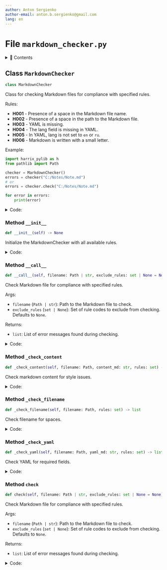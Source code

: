 ```yaml
---
author: Anton Sergienko
author-email: anton.b.sergienko@gmail.com
lang: en
---
```


# File `markdown_checker.py`

<details>
<summary>📖 Contents</summary>

## Contents

- [Class `MarkdownChecker`](#class-markdownchecker)
  - [Method `__init__`](#method-__init__)
  - [Method `__call__`](#method-__call__)
  - [Method `_check_content`](#method-_check_content)
  - [Method `_check_filename`](#method-_check_filename)
  - [Method `_check_yaml`](#method-_check_yaml)
  - [Method `check`](#method-check)

</details>

## Class `MarkdownChecker`

```python
class MarkdownChecker
```

Class for checking Markdown files for compliance with specified rules.

Rules:

- **H001** - Presence of a space in the Markdown file name.
- **H002** - Presence of a space in the path to the Markdown file.
- **H003** - YAML is missing.
- **H004** - The lang field is missing in YAML.
- **H005** - In YAML, lang is not set to `en` or `ru`.
- **H006** - Markdown is written with a small letter.

Example:

```python
import harrix_pylib as h
from pathlib import Path

checker = MarkdownChecker()
errors = checker("C:/Notes/Note.md")
# or
errors = checker.check("C:/Notes/Note.md")

for error in errors:
    print(error)
```

<details>
<summary>Code:</summary>

```python
class MarkdownChecker:

    def __init__(self) -> None:
        """Initialize the MarkdownChecker with all available rules."""
        number_rules = 6
        self.all_rules = {f"H{i:03d}" for i in range(1, number_rules + 1)}

    def __call__(self, filename: Path | str, exclude_rules: set | None = None) -> list:
        """Check Markdown file for compliance with specified rules.

        Args:
        - `filename` (`Path | str`): Path to the Markdown file to check.
        - `exclude_rules` (`set | None`): Set of rule codes to exclude from checking. Defaults to `None`.

        Returns:

        - `list`: List of error messages found during checking.

        """
        return self.check(filename, exclude_rules)

    def _check_content(self, filename: Path, content_md: str, rules: set) -> list:
        """Check markdown content for style issues."""
        errors = []

        lines = content_md.split("\n")
        for i, (line, is_code_block) in enumerate(h.md.identify_code_blocks(lines)):
            if is_code_block:
                # Skip code lines
                continue

            # Check non-code lines
            clean_line = ""
            for segment, in_code in h.md.identify_code_blocks_line(line):
                if not in_code:
                    clean_line += segment

            words = re.findall(r"\b[\w/\\.-]+\b", clean_line)
            words = [word.strip(".") for word in words]

            if "H006" in rules and "markdown" in words:
                errors.append(f"❌ H006 {i} - Markdown is written with a small letter in {filename}: {line}")

        return errors

    def _check_filename(self, filename: Path, rules: set) -> list:
        """Check filename for spaces."""
        errors = []

        if "H001" in rules and " " in str(filename.name):
            errors.append(f"❌ H001 Presence of a space in the Markdown file name {filename}.")

        if "H002" in rules and " " in str(filename):
            errors.append(f"❌ H002 Presence of a space in the path to the Markdown file {filename}.")

        return errors

    def _check_yaml(self, filename: Path, yaml_md: str, rules: set) -> list:
        """Check YAML for required fields."""
        errors = []

        try:
            data_yaml = yaml.safe_load(yaml_md.replace("---\n", "").replace("\n---", ""))
            if not data_yaml:
                errors.append(f"❌ H003 YAML is missing in {filename}.")
            else:
                lang = data_yaml.get("lang")
                if "H004" in rules and not lang:
                    errors.append(f"❌ H004 The lang field is missing in YAML in {filename}.")
                elif "H005" in rules and lang not in ["en", "ru"]:
                    errors.append(f"❌ H005 In YAML, lang is not set to en or ru in {filename}.")
        except Exception as e:
            errors.append(f"❌ YAML {e} in {filename}.")

        return errors

    def check(self, filename: Path | str, exclude_rules: set | None = None) -> list:
        """Check Markdown file for compliance with specified rules.

        Args:
        - `filename` (`Path | str`): Path to the Markdown file to check.
        - `exclude_rules` (`set | None`): Set of rule codes to exclude from checking. Defaults to `None`.

        Returns:

        - `list`: List of error messages found during checking.

        """
        rules = self.all_rules - (set() if exclude_rules is None else exclude_rules)
        errors = []

        filename = Path(filename)

        # Check filename and path
        errors.extend(self._check_filename(filename, rules))

        try:
            with Path.open(filename, encoding="utf-8") as f:
                markdown_text = f.read()

            yaml_md, content_md = h.md.split_yaml_content(markdown_text)

            # Check YAML
            errors.extend(self._check_yaml(filename, yaml_md, rules))

            # Check content
            errors.extend(self._check_content(filename, content_md, rules))

        except Exception as e:
            errors.append(f"❌ Error reading or processing file: {e} in {filename}.")

        return errors
```

</details>

### Method `__init__`

```python
def __init__(self) -> None
```

Initialize the MarkdownChecker with all available rules.

<details>
<summary>Code:</summary>

```python
def __init__(self) -> None:
        number_rules = 6
        self.all_rules = {f"H{i:03d}" for i in range(1, number_rules + 1)}
```

</details>

### Method `__call__`

```python
def __call__(self, filename: Path | str, exclude_rules: set | None = None) -> list
```

Check Markdown file for compliance with specified rules.

Args:

- `filename` (`Path | str`): Path to the Markdown file to check.
- `exclude_rules` (`set | None`): Set of rule codes to exclude from checking. Defaults to `None`.

Returns:

- `list`: List of error messages found during checking.

<details>
<summary>Code:</summary>

```python
def __call__(self, filename: Path | str, exclude_rules: set | None = None) -> list:
        return self.check(filename, exclude_rules)
```

</details>

### Method `_check_content`

```python
def _check_content(self, filename: Path, content_md: str, rules: set) -> list
```

Check markdown content for style issues.

<details>
<summary>Code:</summary>

```python
def _check_content(self, filename: Path, content_md: str, rules: set) -> list:
        errors = []

        lines = content_md.split("\n")
        for i, (line, is_code_block) in enumerate(h.md.identify_code_blocks(lines)):
            if is_code_block:
                # Skip code lines
                continue

            # Check non-code lines
            clean_line = ""
            for segment, in_code in h.md.identify_code_blocks_line(line):
                if not in_code:
                    clean_line += segment

            words = re.findall(r"\b[\w/\\.-]+\b", clean_line)
            words = [word.strip(".") for word in words]

            if "H006" in rules and "markdown" in words:
                errors.append(f"❌ H006 {i} - Markdown is written with a small letter in {filename}: {line}")

        return errors
```

</details>

### Method `_check_filename`

```python
def _check_filename(self, filename: Path, rules: set) -> list
```

Check filename for spaces.

<details>
<summary>Code:</summary>

```python
def _check_filename(self, filename: Path, rules: set) -> list:
        errors = []

        if "H001" in rules and " " in str(filename.name):
            errors.append(f"❌ H001 Presence of a space in the Markdown file name {filename}.")

        if "H002" in rules and " " in str(filename):
            errors.append(f"❌ H002 Presence of a space in the path to the Markdown file {filename}.")

        return errors
```

</details>

### Method `_check_yaml`

```python
def _check_yaml(self, filename: Path, yaml_md: str, rules: set) -> list
```

Check YAML for required fields.

<details>
<summary>Code:</summary>

```python
def _check_yaml(self, filename: Path, yaml_md: str, rules: set) -> list:
        errors = []

        try:
            data_yaml = yaml.safe_load(yaml_md.replace("---\n", "").replace("\n---", ""))
            if not data_yaml:
                errors.append(f"❌ H003 YAML is missing in {filename}.")
            else:
                lang = data_yaml.get("lang")
                if "H004" in rules and not lang:
                    errors.append(f"❌ H004 The lang field is missing in YAML in {filename}.")
                elif "H005" in rules and lang not in ["en", "ru"]:
                    errors.append(f"❌ H005 In YAML, lang is not set to en or ru in {filename}.")
        except Exception as e:
            errors.append(f"❌ YAML {e} in {filename}.")

        return errors
```

</details>

### Method `check`

```python
def check(self, filename: Path | str, exclude_rules: set | None = None) -> list
```

Check Markdown file for compliance with specified rules.

Args:

- `filename` (`Path | str`): Path to the Markdown file to check.
- `exclude_rules` (`set | None`): Set of rule codes to exclude from checking. Defaults to `None`.

Returns:

- `list`: List of error messages found during checking.

<details>
<summary>Code:</summary>

```python
def check(self, filename: Path | str, exclude_rules: set | None = None) -> list:
        rules = self.all_rules - (set() if exclude_rules is None else exclude_rules)
        errors = []

        filename = Path(filename)

        # Check filename and path
        errors.extend(self._check_filename(filename, rules))

        try:
            with Path.open(filename, encoding="utf-8") as f:
                markdown_text = f.read()

            yaml_md, content_md = h.md.split_yaml_content(markdown_text)

            # Check YAML
            errors.extend(self._check_yaml(filename, yaml_md, rules))

            # Check content
            errors.extend(self._check_content(filename, content_md, rules))

        except Exception as e:
            errors.append(f"❌ Error reading or processing file: {e} in {filename}.")

        return errors
```

</details>
